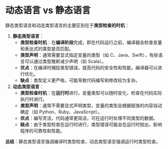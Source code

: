 # 动态语言 vs 静态语言

静态类型语言和动态类型语言的主要区别在于**类型检查的时机**：

1. **静态类型语言**：
   * **类型检查时机**：在**编译阶段**完成，即在代码运行之前，编译器会检查变量和表达式的类型是否匹配。
   * **类型声明**：通常需要显式指定变量的类型（如 C、Java、Swift），有些语言可以通过类型推断减少声明（如 Scala）。
   * **优点**：在编译时捕捉类型错误，提高代码的安全性和性能，编译器可以进行优化。
   * **缺点**：类型定义更严格，可能导致代码编写和修改较为复杂。
2. **动态类型语言**：
   * **类型检查时机**：在**运行时**进行，变量类型可以随时变化，检查在代码实际执行时进行。
   * **类型声明**：通常不需要显式声明类型，变量的类型会根据赋值的内容自动确定（如 Python、Ruby、JavaScript）。
   * **优点**：编写灵活，代码通常更简洁，可在运行时处理不同类型的数据。
   * **缺点**：由于类型检查在运行时进行，类型错误可能会在运行时抛出，影响程序的可靠性和性能。

**总结**：静态类型语言强调编译时类型检查，动态类型语言强调运行时类型检查。
